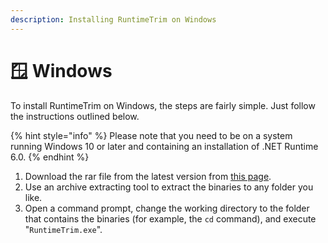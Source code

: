 ```yaml
---
description: Installing RuntimeTrim on Windows
---
```


# 🪟 Windows

To install RuntimeTrim on Windows, the steps are fairly simple. Just follow the instructions outlined below.

{% hint style="info" %}
Please note that you need to be on a system running Windows 10 or later and containing an installation of .NET Runtime 6.0.
{% endhint %}

1. Download the rar file from the latest version from [this page](https://github.com/Aptivi/RuntimeTrim/releases).
2. Use an archive extracting tool to extract the binaries to any folder you like.
3. Open a command prompt, change the working directory to the folder that contains the binaries (for example, the `cd` command), and execute "`RuntimeTrim.exe`".

